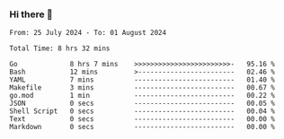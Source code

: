 ### Hi there 👋

<!--
**zhumeme/zhumeme** is a ✨ _special_ ✨ repository because its `README.md` (this file) appears on your GitHub profile.

Here are some ideas to get you started:

- 🔭 I’m currently working on ...
- 🌱 I’m currently learning ...
- 👯 I’m looking to collaborate on ...
- 🤔 I’m looking for help with ...
- 💬 Ask me about ...
- 📫 How to reach me: ...
- 😄 Pronouns: ...
- ⚡ Fun fact: ...
-->

<!--START_SECTION:waka-->

```all_time
From: 25 July 2024 - To: 01 August 2024

Total Time: 8 hrs 32 mins

Go             8 hrs 7 mins    >>>>>>>>>>>>>>>>>>>>>>>>-   95.16 %
Bash           12 mins         >------------------------   02.46 %
YAML           7 mins          -------------------------   01.40 %
Makefile       3 mins          -------------------------   00.67 %
go.mod         1 min           -------------------------   00.22 %
JSON           0 secs          -------------------------   00.05 %
Shell Script   0 secs          -------------------------   00.04 %
Text           0 secs          -------------------------   00.00 %
Markdown       0 secs          -------------------------   00.00 %
```

<!--END_SECTION:waka-->
